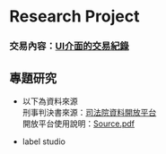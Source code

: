 # Research Project
### 交易內容：[UI介面的交易紀錄](https://mumbai.polygonscan.com/address/0xcc4769A4F0367d884177b041A7cd4E3bEF5Afa21)
## 專題研究

* 以下為資料來源<br>
刑事判決書來源：[司法院資料開放平台](https://opendata.judicial.gov.tw/dataset/detail?datasetId=27959)<br>
開放平台使用說明：[Source.pdf](https://github.com/Jason901008/Research-Project/blob/main/Research%20Project/Source/Source.pdf)<br>

* label studio<br>




















